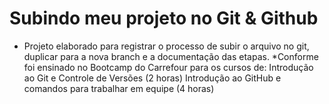 # Subindo meu projeto no Git & Github

- Projeto elaborado para registrar o processo de subir o arquivo no git, duplicar para a nova branch e a documentação das etapas.
*Conforme foi ensinado no Bootcamp do Carrefour para os cursos de:
Introdução ao Git e Controle de Versões (2 horas)
Introdução ao GitHub e comandos para trabalhar em equipe (4 horas)

